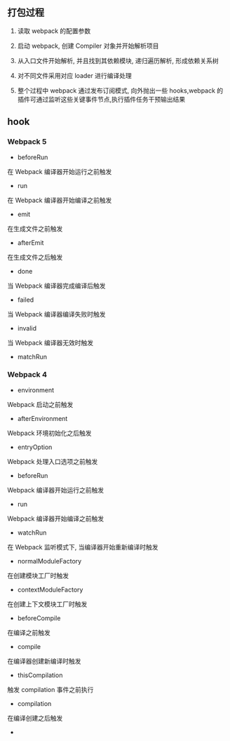 ## 打包过程

1. 读取 webpack 的配置参数

2. 启动 webpack, 创建 Compiler 对象并开始解析项目

3. 从入口文件开始解析, 并且找到其依赖模块, 递归遍历解析, 形成依赖关系树

4. 对不同文件采用对应 loader 进行编译处理

5. 整个过程中 webpack 通过发布订阅模式, 向外抛出一些 hooks,webpack 的插件可通过监听这些关键事件节点,执行插件任务干预输出结果

## hook

### Webpack 5

- beforeRun

在 Webpack 编译器开始运行之前触发

- run

在 Webpack 编译器开始编译之前触发

- emit

在生成文件之前触发

- afterEmit

在生成文件之后触发

- done

当 Webpack 编译器完成编译后触发

- failed

当 Webpack 编译器编译失败时触发

- invalid

当 Webpack 编译器无效时触发

- matchRun

### Webpack 4

- environment

Webpack 启动之前触发

- afterEnvironment

Webpack 环境初始化之后触发

- entryOption

Webpack 处理入口选项之前触发

- beforeRun

Webpack 编译器开始运行之前触发

- run

Webpack 编译器开始编译之前触发

- watchRun

在 Webpack 监听模式下, 当编译器开始重新编译时触发

- normalModuleFactory

在创建模块工厂时触发

- contextModuleFactory

在创建上下文模块工厂时触发

- beforeCompile

在编译之前触发

- compile

在编译器创建新编译时触发

- thisCompilation

触发 compilation 事件之前执行

- compilation

在编译创建之后触发

-
